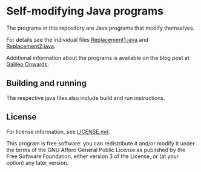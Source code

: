 # Self-modifying Java programs

The programs in this repository are Java programs that modify
themselves.

For details see the individual files
[Replacement1.java](finl/Replacement1.java) and
[Replacement2.java](finl/Replacement2.java).

Additional information about the programs is available on the blog
post at [Galileo
Onwards](https://medium.com/galileo-onwards/java-self-modify-ecae04189196).

## Building and running

The respective java files also include build and run instructions.

## License

For license information, see [LICENSE.md](LICENSE.md).

This program is free software: you can redistribute it and/or modify
it under the terms of the GNU Affero General Public License as
published by the Free Software Foundation, either version 3 of the
License, or (at your option) any later version.
